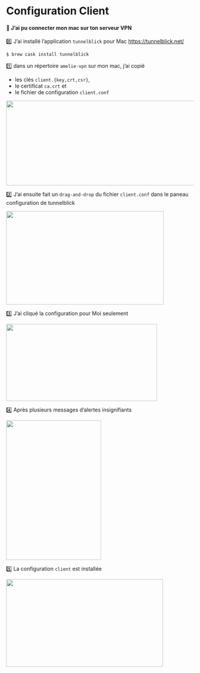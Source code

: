# Configuration Client

#### :apple: J’ai pu connecter mon mac sur ton serveur VPN

:zero: J’ai installé l’application `tunnelblick` pour Mac https://tunnelblick.net/

```
$ brew cask install tunnelblick
```

:one: dans un répertoire `amelie-vpn` sur mon mac, j’ai copié 
* les clés `client.{key,crt,csr}`, 
* le certificat `ca.crt` et 
* le fichier de configuration `client.conf` 

<image src ="images/image001.png" width="561" height="228"></image>

:two: J’ai ensuite fait un `drag-and-drop` du fichier `client.conf` dans le paneau configuration de tunnelblick

<image src ="images/image002.png" width="423" height="251"></image>

:three: J’ai cliqué la configuration pour Moi seulement

<image src ="images/image003.png" width="405" height="207"></image>

:four: Après plusieurs messages d’alertes insignifiants

<image src ="images/image004.png" width="255" height="375"></image>

:five: La configuration `client` est installée

<image src ="images/image005.png" width="421" height="235"></image>
